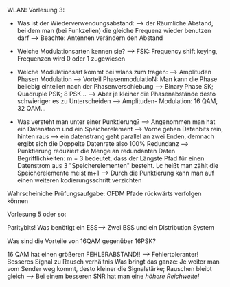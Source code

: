 WLAN:
Vorlesung 3:
- Was ist der Wiederverwendungsabstand:
--> der Räumliche Abstand, bei dem man (bei Funkzellen) die gleiche Frequenz wieder benutzen darf
--> Beachte: Antennen verändern den Abstand


- Welche Modulationsarten kennen sie?
--> FSK: Frequency shift keying, Frequenzen wird 0 oder 1 zugewiesen

- Welche Modulationsart kommt bei wlans zum tragen:
--> Amplituden Phasen Modulation
--> Vorteil PhasenmodulatioN: Man kann die Phase beliebig einteilen nach der Phasenverschiebung --> Binary Phase SK; Quadruple PSK; 8 PSK...
    --> Aber je kleiner die Phasenabstände desto schwieriger es zu Unterscheiden
--> Amplituden- Modulation: 16 QAM, 32 QAM...


- Was versteht man unter einer Punktierung?
--> Angenommen man hat ein Datenstrom und ein Speicherelement
--> Vorne gehen Datenbits rein, hinten raus
--> ein datenstrang geht parallel an zwei Enden, demnach ergibt sich die Doppelte Datenrate also 100% Redundanz
--> Punktierung reduziert die Menge an redundanten Daten
Begrifflichkeiten:
m = 3 bedeutet, dass der Längste Pfad für einen Datenstrom aus 3 "Speicherelementen" besteht.
Lc heißt man zählt die Speicherelemente meist m+1
--> Durch die Punktierung kann man auf einen weiteren kodierungsschritt verzichten

Wahrscheiniche Prüfungsaufgabe:
OFDM Pfade rückwärts verfolgen können


Vorlesung 5 oder so:

Paritybits!
Was benötigt ein ESS--> Zwei BSS und ein Distribution System

Was sind die Vorteile von 16QAM gegenüber 16PSK?

16 QAM hat einen größeren FEHLERABSTAND!! --> Fehlertoleranter! Besseres Signal zu Rausch verhältnis
Was bringt das ganze: Je weiter man vom Sender weg kommt, desto kleiner die Signalstärke; Rauschen bleibt gleich --> Bei einem besseren SNR hat man eine *höhere Reichweite!*
